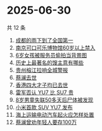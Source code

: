 # 2025-06-30

共 12 条

<!-- BEGIN ZHIHUSEARCH -->
<!-- 最后更新时间 Mon Jun 30 2025 00:20:20 GMT+0800 (China Standard Time) -->

1. [成都的雨下到了全国第一](https://www.zhihu.com/search?q=%E6%88%90%E9%83%BD%E7%9A%84%E9%9B%A8%E4%B8%8B%E5%88%B0%E4%BA%86%E5%85%A8%E5%9B%BD%E7%AC%AC%E4%B8%80)
1. [南京可口可乐博物馆60岁以上禁入](https://www.zhihu.com/search?q=%E5%8D%97%E4%BA%AC%E5%8F%AF%E5%8F%A3%E5%8F%AF%E4%B9%90%E5%8D%9A%E7%89%A9%E9%A6%8660%E5%B2%81%E4%BB%A5%E4%B8%8A%E7%A6%81%E5%85%A5)
1. [6岁女孩被服务员偷拍当背景图](https://www.zhihu.com/search?q=6%E5%B2%81%E5%A5%B3%E5%AD%A9%E8%A2%AB%E6%9C%8D%E5%8A%A1%E5%91%98%E5%81%B7%E6%8B%8D%E5%BD%93%E8%83%8C%E6%99%AF%E5%9B%BE)
1. [历史上最著名的馊主意有哪些](https://www.zhihu.com/search?q=%E5%8E%86%E5%8F%B2%E4%B8%8A%E6%9C%80%E8%91%97%E5%90%8D%E7%9A%84%E9%A6%8A%E4%B8%BB%E6%84%8F%E6%9C%89%E5%93%AA%E4%BA%9B)
1. [贵州榕江拉响全城警报](https://www.zhihu.com/search?q=%E8%B4%B5%E5%B7%9E%E6%A6%95%E6%B1%9F%E6%8B%89%E5%93%8D%E5%85%A8%E5%9F%8E%E8%AD%A6%E6%8A%A5)
1. [蔡澜去世](https://www.zhihu.com/search?q=%E8%94%A1%E6%BE%9C%E5%8E%BB%E4%B8%96)
1. [香港四大才子均已去世](https://www.zhihu.com/search?q=%E9%A6%99%E6%B8%AF%E5%9B%9B%E5%A4%A7%E6%89%8D%E5%AD%90%E5%9D%87%E5%B7%B2%E5%8E%BB%E4%B8%96)
1. [雷军否认 YU7 比 SU7 贵](https://www.zhihu.com/search?q=%E9%9B%B7%E5%86%9B%E5%90%A6%E8%AE%A4%20YU7%20%E6%AF%94%20SU7%20%E8%B4%B5)
1. [8岁男童失联50多天后尸体被发现](https://www.zhihu.com/search?q=8%E5%B2%81%E7%94%B7%E7%AB%A5%E5%A4%B1%E8%81%9450%E5%A4%9A%E5%A4%A9%E5%90%8E%E5%B0%B8%E4%BD%93%E8%A2%AB%E5%8F%91%E7%8E%B0)
1. [小米首款 SUV YU7 发布](https://www.zhihu.com/search?q=%E5%B0%8F%E7%B1%B3%E9%A6%96%E6%AC%BE%20SUV%20YU7%20%E5%8F%91%E5%B8%83)
1. [海上运输电动汽车起火应怎样处置](https://www.zhihu.com/search?q=%E6%B5%B7%E4%B8%8A%E8%BF%90%E8%BE%93%E7%94%B5%E5%8A%A8%E6%B1%BD%E8%BD%A6%E8%B5%B7%E7%81%AB%E5%BA%94%E6%80%8E%E6%A0%B7%E5%A4%84%E7%BD%AE)
1. [蔡澜曾劝年轻人要存100万](https://www.zhihu.com/search?q=%E8%94%A1%E6%BE%9C%E6%9B%BE%E5%8A%9D%E5%B9%B4%E8%BD%BB%E4%BA%BA%E8%A6%81%E5%AD%98100%E4%B8%87)

<!-- END ZHIHUSEARCH -->
